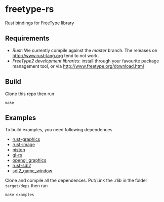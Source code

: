 freetype-rs
===========

Rust bindings for FreeType library

Requirements
------------

  * *Rust*: We currently compile against the *master* branch. The releases on http://www.rust-lang.org tend to not work.
  * *FreeType2 development libraries*: install through your favourite package management tool, or via http://www.freetype.org/download.html

Build
-----
Clone this repo then run
```
make
```

Examples
--------
To build examples, you need following dependences

  * [rust-graphics](https://github.com/PistonDevelopers/rust-graphics)
  * [rust-image](https://github.com/PistonDevelopers/rust-image)
  * [piston](https://github.com/PistonDevelopers/piston)
  * [gl-rs](https://github.com/bjz/gl-rs)
  * [opengl_graphics](https://github.com/PistonDevelopers/opengl_graphics)
  * [rust-sdl2](https://github.com/AngryLawyer/rust-sdl2)
  * [sdl2_game_window](https://github.com/PistonDevelopers/sdl2_game_window)

Clone and compile all the dependences. Put/Link the .rlib in the folder `target/deps` then run
```
make examples
```

